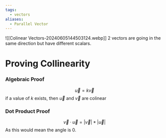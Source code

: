 ```yaml
---
tags:
  - vectors
aliases:
  - Parallel Vector
---
```

![[Colinear Vectors-20240605144503124.webp]]
2 vectors are going in the same direction but have different scalars.
# Proving Collinearity
### Algebraic Proof
$$\vec{u}=k\vec{v}$$
if a value of $k$ exists, then $\vec{u}$ and $\vec{v}$ are colinear
### Dot Product Proof
$$\vec{v}\cdot \vec{u}=|\vec{v}|*|\vec{u}|$$
As this would mean the angle is 0.